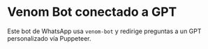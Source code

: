 # Venom Bot conectado a GPT
Este bot de WhatsApp usa `venom-bot` y redirige preguntas a un GPT personalizado vía Puppeteer.